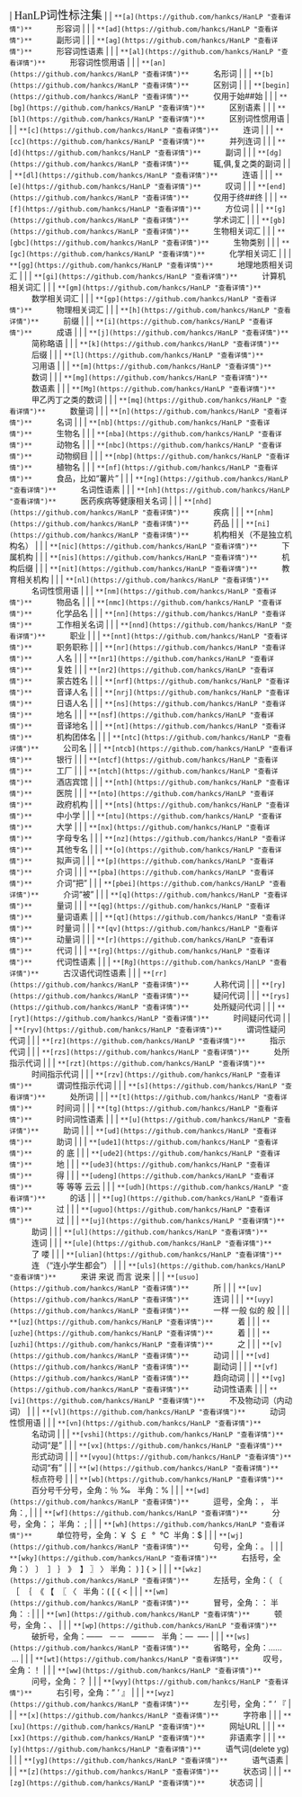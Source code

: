 | <span style="font-size: 20px; font-family: 宋体, SimSun;">HanLP词性标注集</span> |
| `**[a](https://github.com/hankcs/HanLP "查看详情")**`
          形容词 |  |
| `**[ad](https://github.com/hankcs/HanLP "查看详情")**`
          副形词 |  |
| `**[ag](https://github.com/hankcs/HanLP "查看详情")**`
          形容词性语素 |  |
| `**[al](https://github.com/hankcs/HanLP "查看详情")**`
          形容词性惯用语 |  |
| `**[an](https://github.com/hankcs/HanLP "查看详情")**`
          名形词 |  |
| `**[b](https://github.com/hankcs/HanLP "查看详情")**`
          区别词 |  |
| `**[begin](https://github.com/hankcs/HanLP "查看详情")**`
          <span style="background-color: rgb(252, 252, 252);">仅用于始##始</span> |  |
| `**[bg](https://github.com/hankcs/HanLP "查看详情")**`
          区别语素 |  |
| `**[bl](https://github.com/hankcs/HanLP "查看详情")**`
          区别词性惯用语 |  |
| `**[c](https://github.com/hankcs/HanLP "查看详情")**`
          连词 |  |
| `**[cc](https://github.com/hankcs/HanLP "查看详情")**`
          并列连词 |  |
| `**[d](https://github.com/hankcs/HanLP "查看详情")**`
          副词 |  |
| `**[dg](https://github.com/hankcs/HanLP "查看详情")**`
          辄,俱,复之类的副词 |  |
| `**[dl](https://github.com/hankcs/HanLP "查看详情")**`
          连语 |  |
| `**[e](https://github.com/hankcs/HanLP "查看详情")**`
          叹词 |  |
| `**[end](https://github.com/hankcs/HanLP "查看详情")**`
          <span style="background-color: rgb(247, 250, 255);">仅用于终##终</span> |  |
| `**[f](https://github.com/hankcs/HanLP "查看详情")**`
          方位词 |  |
| `**[g](https://github.com/hankcs/HanLP "查看详情")**`
          学术词汇 |  |
| `**[gb](https://github.com/hankcs/HanLP "查看详情")**`
          生物相关词汇 |  |
| `**[gbc](https://github.com/hankcs/HanLP "查看详情")**`
          生物类别 |  |
| `**[gc](https://github.com/hankcs/HanLP "查看详情")**`
          化学相关词汇 |  |
| `**[gg](https://github.com/hankcs/HanLP "查看详情")**`
          地理地质相关词汇 |  |
| `**[gi](https://github.com/hankcs/HanLP "查看详情")**`
          计算机相关词汇 |  |
| `**[gm](https://github.com/hankcs/HanLP "查看详情")**`
          数学相关词汇 |  |
| `**[gp](https://github.com/hankcs/HanLP "查看详情")**`
          物理相关词汇 |  |
| `**[h](https://github.com/hankcs/HanLP "查看详情")**`
          前缀 |  |
| `**[i](https://github.com/hankcs/HanLP "查看详情")**`
          成语 |  |
| `**[j](https://github.com/hankcs/HanLP "查看详情")**`
          简称略语 |  |
| `**[k](https://github.com/hankcs/HanLP "查看详情")**`
          后缀 |  |
| `**[l](https://github.com/hankcs/HanLP "查看详情")**`
          习用语 |  |
| `**[m](https://github.com/hankcs/HanLP "查看详情")**`
          数词 |  |
| `**[mg](https://github.com/hankcs/HanLP "查看详情")**`
          数语素 |  |
| `**[Mg](https://github.com/hankcs/HanLP "查看详情")**`
          甲乙丙丁之类的数词 |  |
| `**[mq](https://github.com/hankcs/HanLP "查看详情")**`
          数量词 |  |
| `**[n](https://github.com/hankcs/HanLP "查看详情")**`
          名词 |  |
| `**[nb](https://github.com/hankcs/HanLP "查看详情")**`
          生物名 |  |
| `**[nba](https://github.com/hankcs/HanLP "查看详情")**`
          动物名 |  |
| `**[nbc](https://github.com/hankcs/HanLP "查看详情")**`
          动物纲目 |  |
| `**[nbp](https://github.com/hankcs/HanLP "查看详情")**`
          植物名 |  |
| `**[nf](https://github.com/hankcs/HanLP "查看详情")**`
          食品，比如“薯片” |  |
| `**[ng](https://github.com/hankcs/HanLP "查看详情")**`
          名词性语素 |  |
| `**[nh](https://github.com/hankcs/HanLP "查看详情")**`
          医药疾病等健康相关名词 |  |
| `**[nhd](https://github.com/hankcs/HanLP "查看详情")**`
          疾病 |  |
| `**[nhm](https://github.com/hankcs/HanLP "查看详情")**`
          药品 |  |
| `**[ni](https://github.com/hankcs/HanLP "查看详情")**`
          机构相关（不是独立机构名） |  |
| `**[nic](https://github.com/hankcs/HanLP "查看详情")**`
          下属机构 |  |
| `**[nis](https://github.com/hankcs/HanLP "查看详情")**`
          机构后缀 |  |
| `**[nit](https://github.com/hankcs/HanLP "查看详情")**`
          教育相关机构 |  |
| `**[nl](https://github.com/hankcs/HanLP "查看详情")**`
          名词性惯用语 |  |
| `**[nm](https://github.com/hankcs/HanLP "查看详情")**`
          物品名 |  |
| `**[nmc](https://github.com/hankcs/HanLP "查看详情")**`
          化学品名 |  |
| `**[nn](https://github.com/hankcs/HanLP "查看详情")**`
          工作相关名词 |  |
| `**[nnd](https://github.com/hankcs/HanLP "查看详情")**`
          职业 |  |
| `**[nnt](https://github.com/hankcs/HanLP "查看详情")**`
          职务职称 |  |
| `**[nr](https://github.com/hankcs/HanLP "查看详情")**`
          人名 |  |
| `**[nr1](https://github.com/hankcs/HanLP "查看详情")**`
          复姓 |  |
| `**[nr2](https://github.com/hankcs/HanLP "查看详情")**`
          蒙古姓名 |  |
| `**[nrf](https://github.com/hankcs/HanLP "查看详情")**`
          音译人名 |  |
| `**[nrj](https://github.com/hankcs/HanLP "查看详情")**`
          日语人名 |  |
| `**[ns](https://github.com/hankcs/HanLP "查看详情")**`
          地名 |  |
| `**[nsf](https://github.com/hankcs/HanLP "查看详情")**`
          音译地名 |  |
| `**[nt](https://github.com/hankcs/HanLP "查看详情")**`
          机构团体名 |  |
| `**[ntc](https://github.com/hankcs/HanLP "查看详情")**`
          公司名 |  |
| `**[ntcb](https://github.com/hankcs/HanLP "查看详情")**`
          银行 |  |
| `**[ntcf](https://github.com/hankcs/HanLP "查看详情")**`
          工厂 |  |
| `**[ntch](https://github.com/hankcs/HanLP "查看详情")**`
          酒店宾馆 |  |
| `**[nth](https://github.com/hankcs/HanLP "查看详情")**`
          医院 |  |
| `**[nto](https://github.com/hankcs/HanLP "查看详情")**`
          政府机构 |  |
| `**[nts](https://github.com/hankcs/HanLP "查看详情")**`
          中小学 |  |
| `**[ntu](https://github.com/hankcs/HanLP "查看详情")**`
          大学 |  |
| `**[nx](https://github.com/hankcs/HanLP "查看详情")**`
          字母专名 |  |
| `**[nz](https://github.com/hankcs/HanLP "查看详情")**`
          其他专名 |  |
| `**[o](https://github.com/hankcs/HanLP "查看详情")**`
          拟声词 |  |
| `**[p](https://github.com/hankcs/HanLP "查看详情")**`
          介词 |  |
| `**[pba](https://github.com/hankcs/HanLP "查看详情")**`
          介词“把” |  |
| `**[pbei](https://github.com/hankcs/HanLP "查看详情")**`
          介词“被” |  |
| `**[q](https://github.com/hankcs/HanLP "查看详情")**`
          量词 |  |
| `**[qg](https://github.com/hankcs/HanLP "查看详情")**`
          量词语素 |  |
| `**[qt](https://github.com/hankcs/HanLP "查看详情")**`
          时量词 |  |
| `**[qv](https://github.com/hankcs/HanLP "查看详情")**`
          动量词 |  |
| `**[r](https://github.com/hankcs/HanLP "查看详情")**`
          代词 |  |
| `**[rg](https://github.com/hankcs/HanLP "查看详情")**`
          代词性语素 |  |
| `**[Rg](https://github.com/hankcs/HanLP "查看详情")**`
          古汉语代词性语素 |  |
| `**[rr](https://github.com/hankcs/HanLP "查看详情")**`
          人称代词 |  |
| `**[ry](https://github.com/hankcs/HanLP "查看详情")**`
          疑问代词 |  |
| `**[rys](https://github.com/hankcs/HanLP "查看详情")**`
          处所疑问代词 |  |
| `**[ryt](https://github.com/hankcs/HanLP "查看详情")**`
          时间疑问代词 |  |
| `**[ryv](https://github.com/hankcs/HanLP "查看详情")**`
          谓词性疑问代词 |  |
| `**[rz](https://github.com/hankcs/HanLP "查看详情")**`
          指示代词 |  |
| `**[rzs](https://github.com/hankcs/HanLP "查看详情")**`
          处所指示代词 |  |
| `**[rzt](https://github.com/hankcs/HanLP "查看详情")**`
          时间指示代词 |  |
| `**[rzv](https://github.com/hankcs/HanLP "查看详情")**`
          谓词性指示代词 |  |
| `**[s](https://github.com/hankcs/HanLP "查看详情")**`
          处所词 |  |
| `**[t](https://github.com/hankcs/HanLP "查看详情")**`
          时间词 |  |
| `**[tg](https://github.com/hankcs/HanLP "查看详情")**`
          时间词性语素 |  |
| `**[u](https://github.com/hankcs/HanLP "查看详情")**`
          助词 |  |
| `**[ud](https://github.com/hankcs/HanLP "查看详情")**`
          助词 |  |
| `**[ude1](https://github.com/hankcs/HanLP "查看详情")**`
          的 底 |  |
| `**[ude2](https://github.com/hankcs/HanLP "查看详情")**`
          地 |  |
| `**[ude3](https://github.com/hankcs/HanLP "查看详情")**`
          得 |  |
| `**[udeng](https://github.com/hankcs/HanLP "查看详情")**`
          等 等等 云云 |  |
| `**[udh](https://github.com/hankcs/HanLP "查看详情")**`
          的话 |  |
| `**[ug](https://github.com/hankcs/HanLP "查看详情")**`
          过 |  |
| `**[uguo](https://github.com/hankcs/HanLP "查看详情")**`
          过 |  |
| `**[uj](https://github.com/hankcs/HanLP "查看详情")**`
          助词 |  |
| `**[ul](https://github.com/hankcs/HanLP "查看详情")**`
          连词 |  |
| `**[ule](https://github.com/hankcs/HanLP "查看详情")**`
          了 喽 |  |
| `**[ulian](https://github.com/hankcs/HanLP "查看详情")**`
          连 （“连小学生都会”） |  |
| `**[uls](https://github.com/hankcs/HanLP "查看详情")**`
          来讲 来说 而言 说来 |  |
| `**[usuo](https://github.com/hankcs/HanLP "查看详情")**`
          所 |  |
| `**[uv](https://github.com/hankcs/HanLP "查看详情")**`
          连词 |  |
| `**[uyy](https://github.com/hankcs/HanLP "查看详情")**`
          一样 一般 似的 般 |  |
| `**[uz](https://github.com/hankcs/HanLP "查看详情")**`
          着 |  |
| `**[uzhe](https://github.com/hankcs/HanLP "查看详情")**`
          着 |  |
| `**[uzhi](https://github.com/hankcs/HanLP "查看详情")**`
          之 |  |
| `**[v](https://github.com/hankcs/HanLP "查看详情")**`
          动词 |  |
| `**[vd](https://github.com/hankcs/HanLP "查看详情")**`
          副动词 |  |
| `**[vf](https://github.com/hankcs/HanLP "查看详情")**`
          趋向动词 |  |
| `**[vg](https://github.com/hankcs/HanLP "查看详情")**`
          动词性语素 |  |
| `**[vi](https://github.com/hankcs/HanLP "查看详情")**`
          不及物动词（内动词） |  |
| `**[vl](https://github.com/hankcs/HanLP "查看详情")**`
          动词性惯用语 |  |
| `**[vn](https://github.com/hankcs/HanLP "查看详情")**`
          名动词 |  |
| `**[vshi](https://github.com/hankcs/HanLP "查看详情")**`
          动词“是” |  |
| `**[vx](https://github.com/hankcs/HanLP "查看详情")**`
          形式动词 |  |
| `**[vyou](https://github.com/hankcs/HanLP "查看详情")**`
          动词“有” |  |
| `**[w](https://github.com/hankcs/HanLP "查看详情")**`
          标点符号 |  |
| `**[wb](https://github.com/hankcs/HanLP "查看详情")**`
          百分号千分号，全角：％ ‰   半角：% |  |
| `**[wd](https://github.com/hankcs/HanLP "查看详情")**`
          逗号，全角：， 半角：, |  |
| `**[wf](https://github.com/hankcs/HanLP "查看详情")**`
          分号，全角：； 半角： ; |  |
| `**[wh](https://github.com/hankcs/HanLP "查看详情")**`
          单位符号，全角：￥ ＄ ￡  °  ℃  半角：$ |  |
| `**[wj](https://github.com/hankcs/HanLP "查看详情")**`
          句号，全角：。 |  |
| `**[wky](https://github.com/hankcs/HanLP "查看详情")**`
          右括号，全角：） 〕  ］ ｝ 》  】 〗 〉 半角： ) ] { > |  |
| `**[wkz](https://github.com/hankcs/HanLP "查看详情")**`
          左括号，全角：（ 〔  ［  ｛  《 【  〖 〈   半角：( [ { < |  |
| `**[wm](https://github.com/hankcs/HanLP "查看详情")**`
          冒号，全角：： 半角： : |  |
| `**[wn](https://github.com/hankcs/HanLP "查看详情")**`
          顿号，全角：、 |  |
| `**[wp](https://github.com/hankcs/HanLP "查看详情")**`
          破折号，全角：——   －－   ——－   半角：—  —- |  |
| `**[ws](https://github.com/hankcs/HanLP "查看详情")**`
          省略号，全角：……  … |  |
| `**[wt](https://github.com/hankcs/HanLP "查看详情")**`
          叹号，全角：！ |  |
| `**[ww](https://github.com/hankcs/HanLP "查看详情")**`
          问号，全角：？ |  |
| `**[wyy](https://github.com/hankcs/HanLP "查看详情")**`
          右引号，全角：” ’ 』 |  |
| `**[wyz](https://github.com/hankcs/HanLP "查看详情")**`
          左引号，全角：“ ‘ 『 |  |
| `**[x](https://github.com/hankcs/HanLP "查看详情")**`
          字符串 |  |
| `**[xu](https://github.com/hankcs/HanLP "查看详情")**`
          网址URL |  |
| `**[xx](https://github.com/hankcs/HanLP "查看详情")**`
          非语素字 |  |
| `**[y](https://github.com/hankcs/HanLP "查看详情")**`
          语气词(delete yg) |  |
| `**[yg](https://github.com/hankcs/HanLP "查看详情")**`
          语气语素 |  |
| `**[z](https://github.com/hankcs/HanLP "查看详情")**`
          状态词 |  |
| `**[zg](https://github.com/hankcs/HanLP "查看详情")**`
          状态词 |  |
